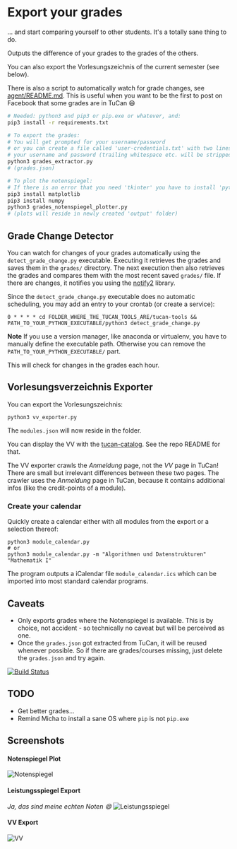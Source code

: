 # Export your grades
... and start comparing yourself to other students. It's a totally sane thing to do.

Outputs the difference of your grades to the grades of the others.

You can also export the Vorlesungszeichnis of the current semester (see below).


There is also a script to automatically watch for grade changes, see [agent/README.md](agent/README.md). This is useful when you want to be the first to post on Facebook that some grades are in TuCan :smile:

```bash
# Needed: python3 and pip3 or pip.exe or whatever, and:
pip3 install -r requirements.txt

# To export the grades:
# You will get prompted for your username/password
# or you can create a file called 'user-credentials.txt' with two lines in it:
# your username and password (trailing whitespace etc. will be stripped)
python3 grades_extractor.py
# (grades.json)

# To plot the notenspiegel:
# If there is an error that you need 'tkinter' you have to install 'python-pmw' (Arch Linux)
pip3 install matplotlib
pip3 install numpy
python3 grades_notenspiegel_plotter.py
# (plots will reside in newly created 'output' folder)
```

## Grade Change Detector
You can watch for changes of your grades automatically using the `detect_grade_change.py` executable.
Executing it retrieves the grades and saves them in the `grades/` directory.
The next execution then also retrieves the grades and compares them with the most recent saved `grades/` file.
If there are changes, it notifies you using the [notify2](https://notify2.readthedocs.io/en/latest/) library.

Since the `detect_grade_change.py` executable does no automatic scheduling, you may add an entry to your crontab (or create a service):
```cron
0 * * * * cd FOLDER_WHERE_THE_TUCAN_TOOLS_ARE/tucan-tools && PATH_TO_YOUR_PYTHON_EXECUTABLE/python3 detect_grade_change.py
```
**Note** If you use a version manager, like anaconda or virtualenv, you have to manually define the executable path. Otherwise you can remove the `PATH_TO_YOUR_PYTHON_EXECUTABLE/` part. 

This will check for changes in the grades each hour.


## Vorlesungsverzeichnis Exporter
You can export the Vorlesungszeichnis:
```shell
python3 vv_exporter.py
```
The `modules.json` will now reside in the folder.

You can display the VV with the [tucan-catalog](https://github.com/davidgengenbach/tucan-catalog). See the repo README for that.

The VV exporter crawls the _Anmeldung_ page, not the _VV_ page in TuCan! There are small but irrelevant differences between these two pages. The crawler uses the _Anmeldung_ page in TuCan, because it contains additional infos (like the credit-points of a module).

### Create your calendar

Quickly create a calendar either with all modules from the export or a selection thereof:

```shell
python3 module_calendar.py
# or
python3 module_calendar.py -m "Algorithmen und Datenstrukturen" "Mathematik I"
```

The program outputs a iCalendar file `module_calendar.ics` which can be imported into most standard calendar programs.

## Caveats
- Only exports grades where the Notenspiegel is available. This is by choice, not accident - so technically no caveat but will be perceived as one.
- Once the `grades.json` got extracted from TuCan, it will be reused whenever possible. So if there are grades/courses missing, just delete the `grades.json` and try again.

[![Build Status](https://travis-ci.org/tucanlib/tucan-tools.svg?branch=master)](https://travis-ci.org/tucanlib/tucan-tools)

## TODO
- Get better grades...
- Remind Micha to install a sane OS where `pip` is not `pip.exe`


## Screenshots

#### Notenspiegel Plot
![Notenspiegel](screenshot-plot.png)


#### Leistungsspiegel Export
_Ja, das sind meine echten Noten :smile:_
![Leistungsspiegel](screenshot-leistungsspiegel.png)


#### VV Export
![VV](screenshot-vv.png)

